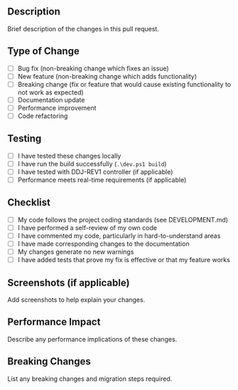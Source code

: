 ## Description
Brief description of the changes in this pull request.

## Type of Change
- [ ] Bug fix (non-breaking change which fixes an issue)
- [ ] New feature (non-breaking change which adds functionality)
- [ ] Breaking change (fix or feature that would cause existing functionality to not work as expected)
- [ ] Documentation update
- [ ] Performance improvement
- [ ] Code refactoring

## Testing
- [ ] I have tested these changes locally
- [ ] I have run the build successfully (`.\dev.ps1 build`)
- [ ] I have tested with DDJ-REV1 controller (if applicable)
- [ ] Performance meets real-time requirements (if applicable)

## Checklist
- [ ] My code follows the project coding standards (see DEVELOPMENT.md)
- [ ] I have performed a self-review of my own code
- [ ] I have commented my code, particularly in hard-to-understand areas
- [ ] I have made corresponding changes to the documentation
- [ ] My changes generate no new warnings
- [ ] I have added tests that prove my fix is effective or that my feature works

## Screenshots (if applicable)
Add screenshots to help explain your changes.

## Performance Impact
Describe any performance implications of these changes.

## Breaking Changes
List any breaking changes and migration steps required.